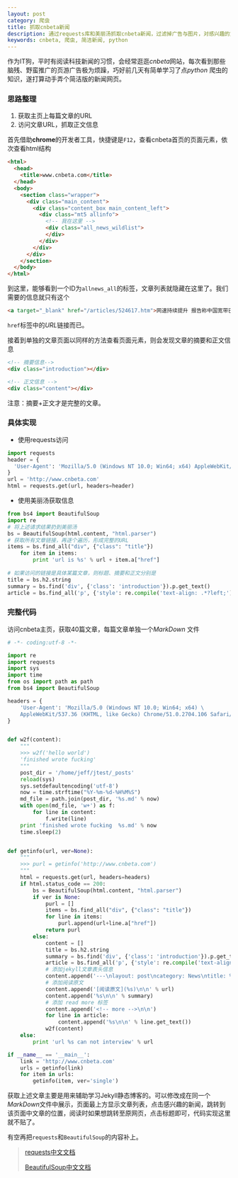 ```yaml
---
layout: post
category: 爬虫
title: 抓取cnbeta新闻
description: 通过requests库和美丽汤抓取cnbeta新闻，过滤掉广告与图片，对感兴趣的文章再跳转到原文查看
keywords: cnbeta, 爬虫, 简洁新闻, python
---
```


作为IT狗，平时有阅读科技新闻的习惯，会经常逛逛*cnbeta*网站，每次看到那些脑残、野蛮推广的页游广告极为烦躁，巧好前几天有简单学习了点*python* 爬虫的知识，遂打算动手弄个简洁版的新闻网页。

<!-- more -->

### 思路整理

1. 获取主页上每篇文章的URL
2. 访问文章URL，抓取正文信息

首先借助**chrome**的开发者工具，快捷键是`F12`，查看cnbeta首页的页面元素，依次查看html结构

```html
<html>
  <head>
    <title>www.cnbeta.com</title>
  </head>
  <body>
    <section class="wrapper">
      <div class="main_content">
        <div class="content_box main_content_left">
          <div class="mt5 allinfo">
            <!-- 我在这里 -->
            <div class="all_news_wildlist">
            </div>
          </div>
        </div>
      </div>
    </section>
  </body>
</html>
```

到这里，能够看到一个ID为`allnews_all`的标签，文章列表就隐藏在这里了。我们需要的信息就只有这个

```html
<a target="_blank" href="/articles/524617.htm">网速持续提升 报告称中国宽带已迎来“10M时代”</a>
```

`href`标签中的*URL*链接而已。

接着到单独的文章页面以同样的方法查看页面元素，则会发现文章的摘要和正文信息

```html
<!-- 摘要信息-->
<div class="introduction"></div>

<!-- 正文信息 -->
<div class="content"></div>
```

注意：摘要+正文才是完整的文章。

### 具体实现

- 使用requests访问

```python
import requests
header = {
  'User-Agent': 'Mozilla/5.0 (Windows NT 10.0; Win64; x64) AppleWebKit/537.36 (KHTML, like Gecko) Chrome/46.0.2486.0 Safari/537.36 Edge/13.10586'
}
url = 'http://www.cnbeta.com'
html = requests.get(url, headers=header)
```

- 使用美丽汤获取信息

```python
from bs4 import BeautifulSoup
import re
# 将上述请求结果扔到美丽汤
bs = BeautifulSoup(html.content, "html.parser")
# 获取所有文章链接，再逐个遍历，形成完整的URL
items = bs.find_all("div", {"class": "title"})
	for item in items:
        print 'url is %s' % url + item.a["href"]
 
# 如果访问的链接是具体某篇文章，则标题、摘要和正文分别是
title = bs.h2.string
summary = bs.find('div', {'class': 'introduction'}).p.get_text()
article = bs.find_all('p', {'style': re.compile('text-align: .*?left;')})
```

### 完整代码

访问cnbeta主页，获取40篇文章，每篇文章单独一个*MarkDown* 文件

```python
# -*- coding:utf-8 -*-

import re
import requests
import sys
import time
from os import path as path
from bs4 import BeautifulSoup

headers = {
    'User-Agent': 'Mozilla/5.0 (Windows NT 10.0; Win64; x64) \
    AppleWebKit/537.36 (KHTML, like Gecko) Chrome/51.0.2704.106 Safari/537.36'
}


def w2f(content):
    """
    >>> w2f('hello world')
    'finished wrote fucking'
    """
    post_dir = '/home/jeff/jtest/_posts'
    reload(sys)
    sys.setdefaultencoding('utf-8')
    now = time.strftime("%Y-%m-%d-%H%M%S")
    md_file = path.join(post_dir, '%s.md' % now)
    with open(md_file, 'w+') as f:
        for line in content:
            f.write(line)
    print 'finished wrote fucking  %s.md' % now
    time.sleep(2)


def getinfo(url, ver=None):
    """
    >>> purl = getinfo('http://www.cnbeta.com')
    """
    html = requests.get(url, headers=headers)
    if html.status_code == 200:
        bs = BeautifulSoup(html.content, "html.parser")
        if ver is None:
            purl = []
            items = bs.find_all("div", {"class": "title"})
            for line in items:
                purl.append(url+line.a["href"])
            return purl
        else:
            content = []
            title = bs.h2.string
            summary = bs.find('div', {'class': 'introduction'}).p.get_text()
            article = bs.find_all('p', {'style': re.compile('text-align: .*?left;')})
            # 添加jekyll文章表头信息
            content.append('---\nlayout: post\ncategory: News\ntitle: %s\n---\n' % title.replace('[]', ''))
            # 添加阅读原文
            content.append('[阅读原文](%s)\n\n' % url)
            content.append('%s\n\n' % summary)
            # 添加 read more 标签
            content.append('<!-- more -->\n\n')
            for line in article:
                content.append('%s\n\n' % line.get_text())
            w2f(content)
    else:
        print 'url %s can not interview' % url

if __name__ == '__main__':
    link = 'http://www.cnbeta.com'
    urls = getinfo(link)
    for item in urls:
        getinfo(item, ver='single')
```

获取上述文章主要是用来辅助学习Jekyll静态博客的。可以修改成在同一个*MarkDown*文件中展示，页面最上方显示文章列表，点击感兴趣的新闻，跳转到该页面中文章的位置，阅读时如果想跳转至原网页，点击标题即可，代码实现这里就不贴了。

有空再把`requests`和`BeautifulSoup`的内容补上。

> [requests中文文档](http://cn.python-requests.org/zh_CN/latest/)
>
> [BeautifulSoup中文文档](https://www.crummy.com/software/BeautifulSoup/bs4/doc.zh/)

